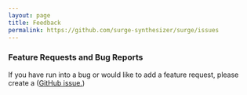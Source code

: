 ```yaml
---
layout: page
title: Feedback
permalink: https://github.com/surge-synthesizer/surge/issues
---
```

### Feature Requests and Bug Reports

If you have run into a bug or would like to add a feature request, please create a ([GitHub issue.](https://github.com/surge-synthesizer/surge/issues)) 
